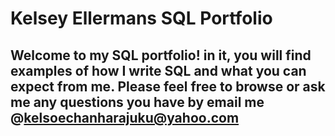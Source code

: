 # Kelsey Ellermans SQL Portfolio

## Welcome to my SQL portfolio! in it, you will find examples of how I write SQL and what you can expect from me. Please feel free to browse or ask me any questions you have by email me @kelsoechanharajuku@yahoo.com

